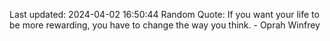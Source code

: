 Last updated: 2024-04-02 16:50:44
Random Quote: If you want your life to be more rewarding, you have to change the way you think. - Oprah Winfrey